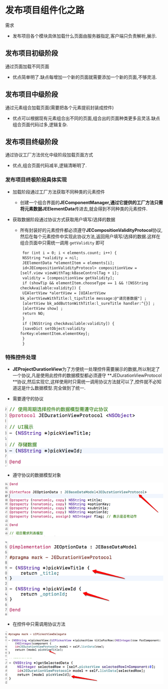 # 发布项目组件化之路

需求

* 发布项目各个模块具体加载什么页面由服务器指定,客户端只负责解析,展示.

## 发布项目初级阶段

通过页面加载不同页面

* 优点简单明了.缺点每增加一个新的页面就需要添加一个新的页面,不够灵活.

## 发布项目中级阶段

通过元素组合加载页面\(需要把各个元素提前封装成控件\)

* 优点可以根据现有元素组合出不同的页面,组合出的页面种类更多且灵活.缺点组合页面代码过多,逻辑复杂.

## 发布项目终级阶段

通过协议工厂方法优化中级阶段加载页面方式

* 优点,组合页面代码减半,逻辑清晰明了.

### 发布项目终极阶段具体实现

* 加载阶段通过工厂方法获取不同种类的元素控件

  * 创建一个组合界面的**JEComponentManager,**通过它提供的工厂方法只需将元素数据**JEElementData**传进去,就会得到不同种类的元素控件.

* 获取数据阶段通过协议方式获取用户填写\/选择的数据

  * 所有封装好的元素控件都必须遵守**JECompositionValidityProtocol**协议,然后在每个元素控件中实现此协议方法,返回用户填写\/选择的数据.这样在组合页面中只需统一调用 `getValidity` 即可

    ```objc
     for (int i = 0; i < elements.count; i++) {
     NSString *validity = nil;
     JEElementData *elementItem = elements[i];
     id<JECompositionValidityProtocol> compositionView =     [self.view viewWithTag:kBaseControlTag + i];
     validity = [compositionView getValidity];
     if (showTip && elementItem.chooseType == 1 && ![NSString checkAvailable:validity]) {
     UIAlertView *alertView = [UIAlertView         bk_alertViewWithTitle:l_tipsTitle message:@"请完善数据"] ;
     [alertView bk_addButtonWithTitle:l_sureTitle handler:^{}] ;
     [alertView show] ;
     return NO;
     }
     if ([NSString checkAvailable:validity]) {
     [saveDict setObject:validity     forKey:elementItem.elementKey];
     }
     }
    ```

### 特殊控件处理

* **JEProjectDurationView**为了方便统一处理控件需要展示的数据,所以制定了一个协议,凡是使用此控件的数据模型都必须遵守 **JEDurationViewProtocol **协议,然后实现它,这样使用时只需统一调用协议方法就可以了,控件就不必知道这是什么数据模型.完全做到了统一.

* 需要遵守的协议

![](/assets/Snip20170329_17.png)

* 遵守协议的数据模型对象

![](/assets/Snip20170329_15.png)

![](/assets/Snip20170329_16.png)

* 在控件中只需调用协议方法

![](/assets/Snip20170329_18.png)![](/assets/Snip20170329_19.png)



